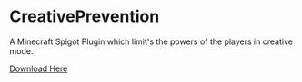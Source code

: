 <h1>CreativePrevention</h1>
A Minecraft Spigot Plugin which limit's the powers of the players in creative mode.


<a href="https://github.com/AR9157/CreativePrevention-A-minecraft-Plugin/blob/main/CreativePrevention-1.jar?raw=true">Download Here</a>

